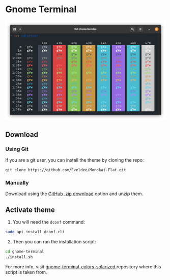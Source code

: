 # Gnome Terminal

![Preview](Preview.png)

## Download

### Using Git

If you are a git user, you can install the theme by cloning the repo:

```
git clone https://github.com/Eveldee/Monokai-Flat.git
```

### Manually

Download using the [GitHub .zip download](https://github.com/Eveldee/Monokai-Flat/archive/refs/heads/master.zip) option and unzip them.

## Activate theme

1. You will need the `dconf` command:

```bash 
sudo apt install dconf-cli 
```

2. Then you can run the installation script:

```bash
cd gnome-terminal
./install.sh
```

For more info, visit [
gnome-terminal-colors-solarized ](https://github.com/aruhier/gnome-terminal-colors-solarized) repository where this script is taken from.
